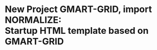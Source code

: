 <h1><strong>New Project GMART-GRID, import NORMALIZE:</strong> <br>Startup HTML template based on GMART-GRID</h1>


